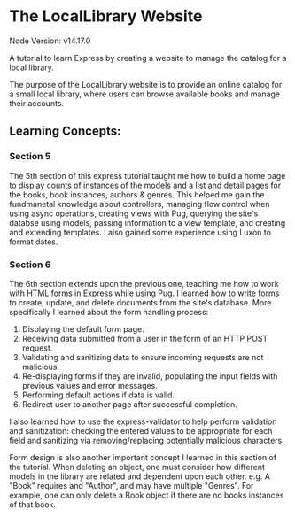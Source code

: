 # The LocalLibrary Website

Node Version: v14.17.0

A tutorial to learn Express by creating a website to manage the catalog for a local library.

The purpose of the LocalLibrary website is to provide an online catalog for a small local library, where users can browse available books and manage their accounts.

## Learning Concepts:

### Section 5

The 5th section of this express tutorial taught me how to build a home page to display counts of instances of the models and a list and detail pages for the books, book instances, authors & genres. This  helped me gain the fundmanetal knowledge about controllers, managing flow control when using async operations, creating views with Pug, querying the site's databse using models, passing information to a view template, and creating and extending templates. I also gained some experience using Luxon to format dates.

### Section 6

The 6th section extends upon the previous one, teaching me how to work with HTML forms in Express while using Pug. I learned how to write forms to create, update, and delete documents from the site's database. More specifically I learned about the form handling process:
 1. Displaying the default form page.
 2. Receiving data submitted from a user in the form of an HTTP POST request.
 3. Validating and sanitizing data to ensure incoming requests are not malicious.
 4. Re-displaying forms if they are invalid, populating the input fields with previous values and error messages.
 5. Performing default actions if data is valid.
 6. Redirect user to another page after successful completion.
 
I also learned how to use the express-validator to help perform validation and sanitization: checking the entered values to be appropriate for each field and sanitizing via removing/replacing potentially malicious characters.

Form design is also another important concept I learned in this section of the tutorial. When deleting an object, one must consider how different models in the library are related and dependent upon each other. e.g. A "Book" requires and "Author", and may have multiple "Genres". For example, one can only delete a Book object if there are no books instances of that book.
